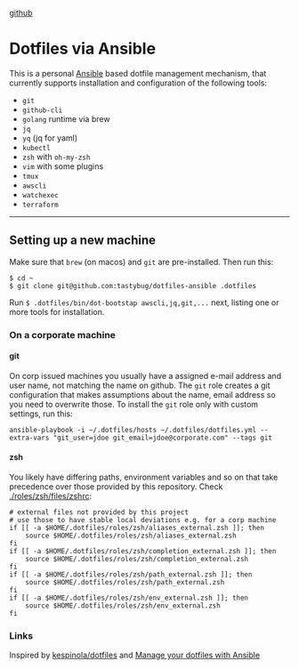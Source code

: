 [github](https://github.com/tastybug/dotfiles-ansible)

# Dotfiles via Ansible

This is a personal [Ansible](https://www.ansible.com/) based dotfile management mechanism, that currently supports installation and configuration of the following tools:

* `git`
* `github-cli`
* `golang` runtime via brew
* `jq`
* `yq` (jq for yaml)
* `kubectl`
* `zsh` with `oh-my-zsh`
* `vim` with some plugins
* `tmux`
* `awscli`
* `watchexec`
* `terraform`

----

## Setting up a new machine
Make sure that `brew` (on macos) and `git` are pre-installed. Then run this:

```
$ cd ~
$ git clone git@github.com:tastybug/dotfiles-ansible .dotfiles
```

Run `$ .dotfiles/bin/dot-bootstap awscli,jq,git,...` next, listing one or more tools for installation.

### On a corporate machine

#### git
On corp issued machines you usually have a assigned e-mail address and user name, not matching the name on github. The `git` role creates a git configuration that makes assumptions about the name, email address so you need to overwrite those.
To install the `git` role only with custom settings, run this:
```
ansible-playbook -i ~/.dotfiles/hosts ~/.dotfiles/dotfiles.yml --extra-vars "git_user=jdoe git_email=jdoe@corporate.com" --tags git
```

#### zsh
You likely have differing paths, environment variables and so on that take precedence over those provided by this repository. Check [./roles/zsh/files/zshrc](./roles/zsh/files/zshrc):
```
# external files not provided by this project
# use those to have stable local deviations e.g. for a corp machine
if [[ -a $HOME/.dotfiles/roles/zsh/aliases_external.zsh ]]; then
    source $HOME/.dotfiles/roles/zsh/aliases_external.zsh
fi
if [[ -a $HOME/.dotfiles/roles/zsh/completion_external.zsh ]]; then
    source $HOME/.dotfiles/roles/zsh/completion_external.zsh
fi
if [[ -a $HOME/.dotfiles/roles/zsh/path_external.zsh ]]; then
    source $HOME/.dotfiles/roles/zsh/path_external.zsh
fi
if [[ -a $HOME/.dotfiles/roles/zsh/env_external.zsh ]]; then
    source $HOME/.dotfiles/roles/zsh/env_external.zsh
fi
```


### Links

Inspired by [kespinola/dotfiles](https://github.com/kespinola/dotfiles) and [Manage your dotfiles with Ansible](https://medium.com/espinola-designs/manage-your-dotfiles-with-ansible-6dbedd5532bb)
